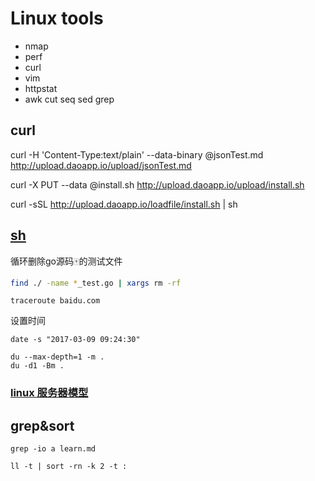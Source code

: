 # Linux tools 
 
 - nmap
 - perf
 - curl
 - vim
 - httpstat
 - awk cut seq sed grep

 ## curl

 curl -H 'Content-Type:text/plain' --data-binary @jsonTest.md http://upload.daoapp.io/upload/jsonTest.md

 curl -X PUT --data @install.sh http://upload.daoapp.io/upload/install.sh

 curl -sSL http://upload.daoapp.io/loadfile/install.sh | sh

 ## [sh](bash.html)
   循环删除go源码🀄️的测试文件


```bash
find ./ -name *_test.go | xargs rm -rf
```

```
traceroute baidu.com
```

设置时间

```
date -s "2017-03-09 09:24:30"
```

```
du --max-depth=1 -m .
du -d1 -Bm .
```

### [linux 服务器模型](http://blog.csdn.net/lmh12506/article/details/7753978)

## grep&sort

```
grep -io a learn.md

ll -t | sort -rn -k 2 -t :
```